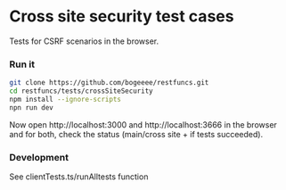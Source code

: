 # Cross site security test cases 
Tests for CSRF scenarios in the browser.

### Run it
```bash
git clone https://github.com/bogeeee/restfuncs.git
cd restfuncs/tests/crossSiteSecurity
npm install --ignore-scripts
npn run dev
```

Now open http://localhost:3000 and http://localhost:3666 in the browser and 
for both, check the status (main/cross site + if tests succeeded).

### Development

See clientTests.ts/runAlltests function